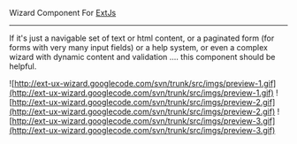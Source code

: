 Wizard Component For [ExtJs](http://www.extjs.com)

---


If it's just a navigable set of text or html content, or a paginated form (for forms with very many input fields) or a help system, or even a complex wizard with dynamic content and validation .... this component should be helpful.

![http://ext-ux-wizard.googlecode.com/svn/trunk/src/imgs/preview-1.gif](http://ext-ux-wizard.googlecode.com/svn/trunk/src/imgs/preview-1.gif)
![http://ext-ux-wizard.googlecode.com/svn/trunk/src/imgs/preview-2.gif](http://ext-ux-wizard.googlecode.com/svn/trunk/src/imgs/preview-2.gif)
![http://ext-ux-wizard.googlecode.com/svn/trunk/src/imgs/preview-3.gif](http://ext-ux-wizard.googlecode.com/svn/trunk/src/imgs/preview-3.gif)
